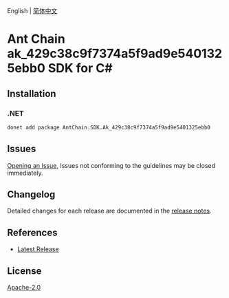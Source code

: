 English | [简体中文](README-CN.md)

# Ant Chain ak_429c38c9f7374a5f9ad9e5401325ebb0 SDK for C#

## Installation

### .NET

```bash
donet add package AntChain.SDK.Ak_429c38c9f7374a5f9ad9e5401325ebb0
```

## Issues

[Opening an Issue](https://github.com/alipay/antchain-openapi-prod-sdk/issues/new), Issues not conforming to the guidelines may be closed immediately.

## Changelog

Detailed changes for each release are documented in the [release notes](./ChangeLog.md).

## References

* [Latest Release](https://github.com/alipay/antchain-openapi-prod-sdk/)

## License

[Apache-2.0](http://www.apache.org/licenses/LICENSE-2.0)
